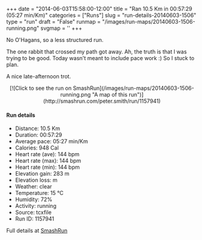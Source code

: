 +++
date = "2014-06-03T15:58:00-12:00"
title = "Ran 10.5 Km in 00:57:29 (05:27 min/Km)"
categories = ["Runs"]
slug = "run-details-20140603-1506"
type = "run"
draft = "False"
runmap = "/images/run-maps/20140603-1506-running.png"
svgmap = '<polyline points="90 34, 91 32, 87 32, 82 34, 79 38, 76 48, 73 58, 71 60, 70 65, 66 77, 66 77, 65 76, 42 72, 42 70, 43 68, 43 67, 50 63, 39 65, 27 67, 20 66, 17 66, 9 64, 4 59, 0 58, 0 52, 7 51, 16 45, 22 41, 30 42, 32 46, 36 49, 49 45, 55 43, 76 27, 85 24, 90 24, 92 25, 99 25, 100 26, 97 32, 94 32, 93 34, 91 39, 88 38">'
+++

No O'Hagans, so a less structured run. 

The one rabbit that crossed my path got away. Ah, the truth is that I was trying to be good. Today wasn't meant to include pace work :) So I stuck to plan. 

A nice late-afternoon trot. 



<!--more-->

<center>
[![Click to see the run on SmashRun](/images/run-maps/20140603-1506-running.png "A map of this run")](http://smashrun.com/peter.smith/run/1157941)
</center>

#### Run details

* Distance: 10.5 Km
* Duration: 00:57:29
* Average pace: 05:27 min/Km
* Calories: 948 Cal
* Heart rate (ave): 144 bpm
* Heart rate (max): 144 bpm
* Heart rate (min): 144 bpm
* Elevation gain: 283 m
* Elevation loss:  m
* Weather: clear
* Temperature: 15 &deg;C
* Humidity: 72%
* Activity: running
* Source: tcxfile
* Run ID: 1157941

Full details at [SmashRun](http://smashrun.com/peter.smith/run/1157941)
